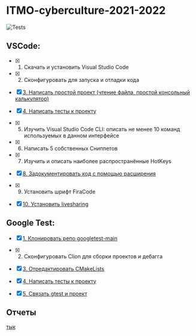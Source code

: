 # ITMO-cyberculture-2021-2022

![Tests](https://github.com/Lopa10ko/ITMO-cyberculture-2021-2022/actions/workflows/python-testing.yml/badge.svg)

## VSCode:

- [x] 1. Скачать и установить Visual Studio Code
- [x] 2. Сконфигуровать для запуска и отладки кода
- [x] [3. Написать простой проект (чтение файла, простой консольный калькулятор)](https://github.com/Lopa10ko/ITMO-cyberculture-2021-2022/blob/main/console_calculator.py)
- [x] [4. Написать тесты к проекту](https://github.com/Lopa10ko/ITMO-cyberculture-2021-2022/blob/main/unittesting_console_calculator.py)
- [x] 5. Изучить Visual Studio Code CLI: описать не менее 10 команд используемых в данном интерфейсе
- [x] 6. Написать 5 собственных Сниппетов
- [x] 7. Изучить и описать наиболее распространённые HotKeys
- [x] [8. Задокументировать код с помощью расширения](https://marketplace.visualstudio.com/items?itemName=cschlosser.doxdocgen)
- [x] 9. Установить шрифт FiraCode
- [x] [10. Установить livesharing](https://marketplace.visualstudio.com/items?itemName=MS-vsliveshare.vsliveshare)


## Google Test:

- [x] [1. Клонировать репо googletest-main](https://github.com/Lopa10ko/ITMO-cyberculture-2021-2022/tree/main/GoogleTest/C_LAB2/lib)
- [x] 2. Сконфигуровать Clion для сборки проектов и дебагга
- [x] [3. Отредактировать CMakeLists](https://github.com/Lopa10ko/ITMO-cyberculture-2021-2022/blob/main/GoogleTest/C_LAB2/CMakeLists.txt)
- [x] [4. Написать тесты к проекту](https://github.com/Lopa10ko/ITMO-cyberculture-2021-2022/tree/main/GoogleTest/C_LAB2/Tests)
- [x] [5. Связать gtest и проект](https://github.com/Lopa10ko/ITMO-cyberculture-2021-2022/blob/main/GoogleTest/C_LAB2/main.cpp)


## Отчеты
[тык](https://github.com/Lopa10ko/ITMO-cyberculture-2021-2022/blob/main/Overviews)
